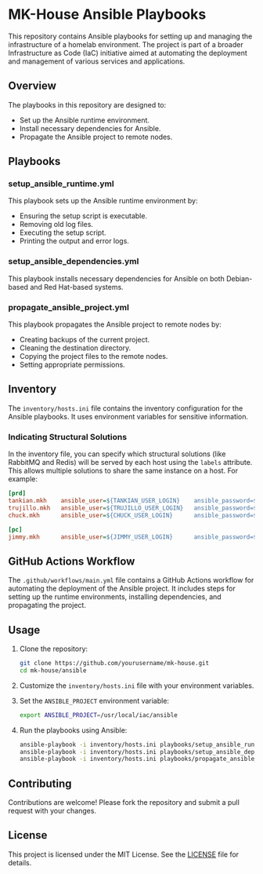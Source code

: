 # MK-House Ansible Playbooks

This repository contains Ansible playbooks for setting up and managing the infrastructure of a homelab environment. The project is part of a broader Infrastructure as Code (IaC) initiative aimed at automating the deployment and management of various services and applications.

## Overview

The playbooks in this repository are designed to:

- Set up the Ansible runtime environment.
- Install necessary dependencies for Ansible.
- Propagate the Ansible project to remote nodes.

## Playbooks

### setup_ansible_runtime.yml

This playbook sets up the Ansible runtime environment by:

- Ensuring the setup script is executable.
- Removing old log files.
- Executing the setup script.
- Printing the output and error logs.

### setup_ansible_dependencies.yml

This playbook installs necessary dependencies for Ansible on both Debian-based and Red Hat-based systems.

### propagate_ansible_project.yml

This playbook propagates the Ansible project to remote nodes by:

- Creating backups of the current project.
- Cleaning the destination directory.
- Copying the project files to the remote nodes.
- Setting appropriate permissions.

## Inventory

The `inventory/hosts.ini` file contains the inventory configuration for the Ansible playbooks. It uses environment variables for sensitive information.

### Indicating Structural Solutions

In the inventory file, you can specify which structural solutions (like RabbitMQ and Redis) will be served by each host using the `labels` attribute. This allows multiple solutions to share the same instance on a host. For example:

```ini
[prd]
tankian.mkh    ansible_user=${TANKIAN_USER_LOGIN}    ansible_password=${TANKIAN_USDER_PASSWORD}    CF_TUNNEL_TOKEN=${CF_TUNNEL_TOKEN_TANKIAN}    labels='[ "ansible_controller", "rabbitmq" ]'
trujillo.mkh   ansible_user=${TRUJILLO_USER_LOGIN}   ansible_password=${TRUJILLO_USDER_PASSWORD}   CF_TUNNEL_TOKEN=${CF_TUNNEL_TOKEN_TRUJILLO}   labels='[ "ansible_controller" ]'
chuck.mkh      ansible_user=${CHUCK_USER_LOGIN}      ansible_password=${CHUCK_USDER_PASSWORD}      CF_TUNNEL_TOKEN=${CF_TUNNEL_TOKEN_CHUCK}      labels='[ "ansible_controller" ]'

[pc]
jimmy.mkh      ansible_user=${JIMMY_USER_LOGIN}      ansible_password=${JIMMY_USDER_PASSWORD}      CF_TUNNEL_TOKEN=${CF_TUNNEL_TOKEN_JIMMY}      labels='[ "open_webui", "tabbyml" ]'
```

## GitHub Actions Workflow

The `.github/workflows/main.yml` file contains a GitHub Actions workflow for automating the deployment of the Ansible project. It includes steps for setting up the runtime environments, installing dependencies, and propagating the project.

## Usage

1. Clone the repository:

    ```bash
    git clone https://github.com/yourusername/mk-house.git
    cd mk-house/ansible
    ```

2. Customize the `inventory/hosts.ini` file with your environment variables.

3. Set the `ANSIBLE_PROJECT` environment variable:

    ```bash
    export ANSIBLE_PROJECT=/usr/local/iac/ansible
    ```

4. Run the playbooks using Ansible:

    ```bash
    ansible-playbook -i inventory/hosts.ini playbooks/setup_ansible_runtime.yml
    ansible-playbook -i inventory/hosts.ini playbooks/setup_ansible_dependencies.yml
    ansible-playbook -i inventory/hosts.ini playbooks/propagate_ansible_project.yml
    ```

## Contributing

Contributions are welcome! Please fork the repository and submit a pull request with your changes.

## License

This project is licensed under the MIT License. See the [LICENSE](../LICENSE) file for details.
